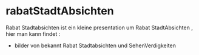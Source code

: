 # rabatStadtAbsichten

Rabat Stadtabsichten ist ein kleine presentation um Rabat StadtAbsichten , hier man kann findet :
* bilder von bekannt Rabat Stadtabsichten und SehenVerdigkeiten
